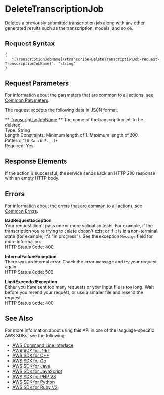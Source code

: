 # DeleteTranscriptionJob<a name="API_DeleteTranscriptionJob"></a>

Deletes a previously submitted transcription job along with any other generated results such as the transcription, models, and so on\.

## Request Syntax<a name="API_DeleteTranscriptionJob_RequestSyntax"></a>

```
{
   "[TranscriptionJobName](#transcribe-DeleteTranscriptionJob-request-TranscriptionJobName)": "string"
}
```

## Request Parameters<a name="API_DeleteTranscriptionJob_RequestParameters"></a>

For information about the parameters that are common to all actions, see [Common Parameters](CommonParameters.md)\.

The request accepts the following data in JSON format\.

 ** [TranscriptionJobName](#API_DeleteTranscriptionJob_RequestSyntax) **   <a name="transcribe-DeleteTranscriptionJob-request-TranscriptionJobName"></a>
The name of the transcription job to be deleted\.  
Type: String  
Length Constraints: Minimum length of 1\. Maximum length of 200\.  
Pattern: `^[0-9a-zA-Z._-]+`   
Required: Yes

## Response Elements<a name="API_DeleteTranscriptionJob_ResponseElements"></a>

If the action is successful, the service sends back an HTTP 200 response with an empty HTTP body\.

## Errors<a name="API_DeleteTranscriptionJob_Errors"></a>

For information about the errors that are common to all actions, see [Common Errors](CommonErrors.md)\.

 **BadRequestException**   
Your request didn't pass one or more validation tests\. For example, if the transcription you're trying to delete doesn't exist or if it is in a non\-terminal state \(for example, it's "in progress"\)\. See the exception `Message` field for more information\.  
HTTP Status Code: 400

 **InternalFailureException**   
There was an internal error\. Check the error message and try your request again\.  
HTTP Status Code: 500

 **LimitExceededException**   
Either you have sent too many requests or your input file is too long\. Wait before you resend your request, or use a smaller file and resend the request\.  
HTTP Status Code: 400

## See Also<a name="API_DeleteTranscriptionJob_SeeAlso"></a>

For more information about using this API in one of the language\-specific AWS SDKs, see the following:
+  [AWS Command Line Interface](https://docs.aws.amazon.com/goto/aws-cli/transcribe-2017-10-26/DeleteTranscriptionJob) 
+  [AWS SDK for \.NET](https://docs.aws.amazon.com/goto/DotNetSDKV3/transcribe-2017-10-26/DeleteTranscriptionJob) 
+  [AWS SDK for C\+\+](https://docs.aws.amazon.com/goto/SdkForCpp/transcribe-2017-10-26/DeleteTranscriptionJob) 
+  [AWS SDK for Go](https://docs.aws.amazon.com/goto/SdkForGoV1/transcribe-2017-10-26/DeleteTranscriptionJob) 
+  [AWS SDK for Java](https://docs.aws.amazon.com/goto/SdkForJava/transcribe-2017-10-26/DeleteTranscriptionJob) 
+  [AWS SDK for JavaScript](https://docs.aws.amazon.com/goto/AWSJavaScriptSDK/transcribe-2017-10-26/DeleteTranscriptionJob) 
+  [AWS SDK for PHP V3](https://docs.aws.amazon.com/goto/SdkForPHPV3/transcribe-2017-10-26/DeleteTranscriptionJob) 
+  [AWS SDK for Python](https://docs.aws.amazon.com/goto/boto3/transcribe-2017-10-26/DeleteTranscriptionJob) 
+  [AWS SDK for Ruby V2](https://docs.aws.amazon.com/goto/SdkForRubyV2/transcribe-2017-10-26/DeleteTranscriptionJob) 